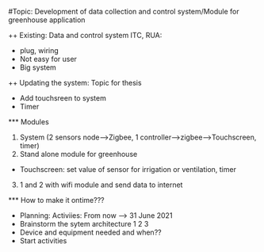 #Topic: Development of data collection and control system/Module for greenhouse application

++ Existing: Data and control system ITC, RUA: 
 - plug, wiring
 - Not easy for user
 - Big system
 
++ Updating the system: Topic for thesis
 - Add touchsreen to system 
 - Timer 

*** Modules

1. System (2 sensors node-->Zigbee, 1 controller-->zigbee-->Touchscreen, timer)
2. Stand alone module for greenhouse 
 - Touchscreen: set value of sensor for irrigation or ventilation, timer
3. 1 and 2 with wifi module and send data to internet


*** How to make it ontime???
 - Planning: Activiies: From now --> 31 June 2021
 - Brainstorm the sytem architecture 1 2 3 
 - Device and equipment needed and when??
 - Start activities  
